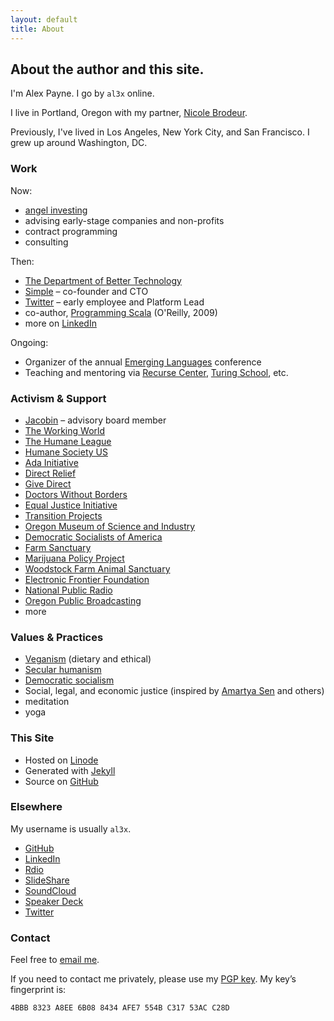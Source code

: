 ```yaml
---
layout: default
title: About
---
```


<h2 class="intro">About the author and this site.</h2>

I'm Alex Payne. I go by `al3x` online.

I live in Portland, Oregon with my partner, [Nicole Brodeur](http://nicoleabrodeur.com).

Previously, I've lived in Los Angeles, New York City, and San Francisco. I grew up around Washington, DC.

### Work

Now:

* [angel investing](https://angel.co/al3xpayne)
* advising early-stage companies and non-profits
* contract programming
* consulting

Then:

* [The Department of Better Technology](http://dobt.co/)
* [Simple](https://www.simple.com/) – co-founder and CTO
* [Twitter](https://twitter.com/) – early employee and Platform Lead
* co-author, [Programming Scala](http://oreilly.com/catalog/9780596155964) (O'Reilly, 2009)
* more on [LinkedIn](https://www.linkedin.com/in/alexanderpayne)

Ongoing:

* Organizer of the annual [Emerging Languages](http://emerginglangs.com/) conference
* Teaching and mentoring via [Recurse Center](https://www.recurse.com/), [Turing School](http://turing.io/), etc.

### Activism & Support

* [Jacobin](https://www.jacobinmag.com/) – advisory board member
* [The Working World](http://www.theworkingworld.org/)
* [The Humane League](http://www.thehumaneleague.com/)
* [Humane Society US](http://www.humanesociety.org/)
* [Ada Initiative](https://adainitiative.org/)
* [Direct Relief](http://www.directrelief.org/)
* [Give Direct](https://www.givedirect.org/)
* [Doctors Without Borders](http://www.doctorswithoutborders.org/)
* [Equal Justice Initiative](http://www.eji.org/)
* [Transition Projects](http://www.tprojects.org/)
* [Oregon Museum of Science and Industry](https://www.omsi.edu/)
* [Democratic Socialists of America](http://www.dsausa.org/)
* [Farm Sanctuary](http://www.farmsanctuary.org/)
* [Marijuana Policy Project](http://www.mpp.org/)
* [Woodstock Farm Animal Sanctuary](http://woodstocksanctuary.org/)
* [Electronic Frontier Foundation](https://www.eff.org/)
* [National Public Radio](http://www.npr.org/)
* [Oregon Public Broadcasting](http://www.opb.org/)
* more

### Values & Practices

* [Veganism](https://en.wikipedia.org/wiki/Veganism) (dietary and ethical)
* [Secular humanism](https://en.wikipedia.org/wiki/Secular_Humanism)
* [Democratic socialism](http://en.wikipedia.org/wiki/Democratic_socialism)
* Social, legal, and economic justice (inspired by [Amartya Sen](http://en.wikipedia.org/wiki/Amartya_Sen) and others)
* meditation
* yoga

### This Site

* Hosted on [Linode](http://www.linode.com/?r=45405878277aa04ee1f1d21394285da6b43f963b)
* Generated with [Jekyll](http://jekyllrb.com/)
* Source on [GitHub](https://github.com/al3x/al3x.net)

### Elsewhere

My username is usually `al3x`.

* [GitHub](https://github.com/al3x)
* [LinkedIn](https://www.linkedin.com/in/alexanderpayne)
* [Rdio](http://www.rdio.com/people/al3x/)
* [SlideShare](http://www.slideshare.net/al3x/slideshows)
* [SoundCloud](https://soundcloud.com/al3xpayne)
* [Speaker Deck](https://speakerdeck.com/al3x)
* [Twitter](https://twitter.com/al3x)

### Contact

Feel free to [email me](mailto:al3x@al3x.net).

If you need to contact me privately, please use my [PGP key](/al3x.asc). My key’s fingerprint is:

    4BBB 8323 A8EE 6B08 8434 AFE7 554B C317 53AC C28D

